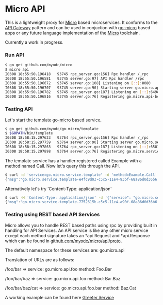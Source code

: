 # Micro API

This is a lightweight proxy for [Micro](https://github.com/myodc/micro) based microservices. It conforms to the [API Gateway](http://microservices.io/patterns/apigateway.html) pattern and can be used in conjuction with [go-micro](https://github.com/myodc/go-micro) based apps or any future language implementation of the [Micro](https://github.com/myodc/micro) toolchain.

Currently a work in progress.

### Run API
```bash
$ go get github.com/myodc/micro
$ micro api
I0308 18:55:50.196418   93745 rpc_server.go:156] Rpc handler /_rpc
I0308 18:55:50.196581   93745 server.go:97] API Rpc handler /rpc
I0308 18:55:50.196672   93745 server.go:108] Listening on [::]:8080
I0308 18:55:50.196707   93745 server.go:90] Starting server go.micro.api id go.micro.api-bcee5e02-c5c4-11e4-a534-68a86d0d36b6
I0308 18:55:50.196782   93745 rpc_server.go:187] Listening on [::]:64983
I0308 18:55:50.196816   93745 server.go:76] Registering go.micro.api-bcee5e02-c5c4-11e4-a534-68a86d0d36b6
```

### Testing API

Let's start the template [go-micro](https://github.com/myodc/go-micro) based service.
```bash
$ go get github.com/myodc/go-micro/template
$ $GOPATH/bin/template 
I0308 18:58:15.297623   93764 rpc_server.go:156] Rpc handler /_rpc
I0308 18:58:15.297759   93764 server.go:90] Starting server go.micro.service.template id go.micro.service.template-136b13f0-c5c5-11e4-a290-68a86d0d36b6
I0308 18:58:15.297863   93764 rpc_server.go:187] Listening on [::]:65013
I0308 18:58:15.297898   93764 server.go:76] Registering go.micro.service.template-136b13f0-c5c5-11e4-a290-68a86d0d36b6
```

The template service has a handler registered called Example with a method named Call. 
Now let's query this through the API. 
```bash
$ curl -d 'service=go.micro.service.template' -d 'method=Example.Call' -d 'request={"name": "Asim Aslam"}' http://localhost:8080/rpc
{"msg":"go.micro.service.template-e4fc9d93-c5c5-11e4-93bf-68a86d0d36b6: Hello Asim Aslam"}
```

Alternatively let's try 'Content-Type: application/json'
```bash
$ curl -H 'Content-Type: application/json' -d '{"service": "go.micro.service.template", "method": "Example.Call", "request": {"name": "Asim Aslam"}}' http://localhost:8080/rpc
{"msg":"go.micro.service.template-7752615b-c5c5-11e4-a90f-68a86d0d36b6: Hello Asim Aslam"}
```

### Testing using REST based API Services

Micro allows you to handle REST based paths using rpc by providing built in handling for API Services. An API service is like any other 
micro service except each method signature takes an *api.Request and *api.Response which can be found in 
[github.com/myodc/micro/api/proto](https://github.com/myodc/micro/tree/master/api/proto).

The default namespace for these services are: go.micro.api

Translation of URLs are as follows:

/foo/bar => service: go.micro.api.foo method: Foo.Bar

/foo/bar/baz => service: go.micro.api.foo method: Bar.Baz

/foo/bar/baz/cat => service: go.micro.api.foo.bar method: Baz.Cat

A working example can be found here [Greeter Service](https://github.com/myodc/micro/tree/master/examples/greeter)
